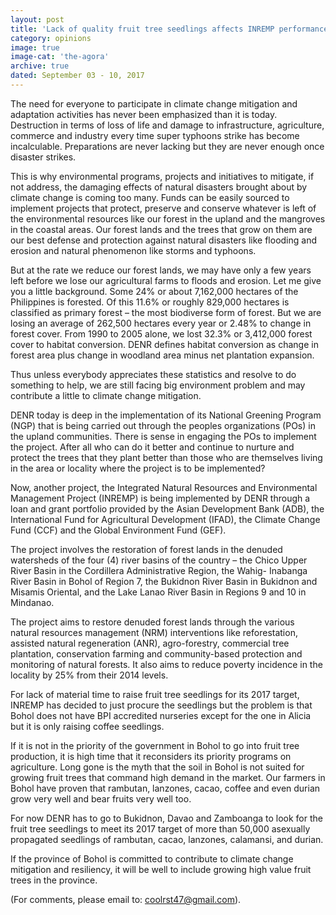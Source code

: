 ```yaml
---
layout: post
title: 'Lack of quality fruit tree seedlings affects INREMP performance here'
category: opinions
image: true
image-cat: 'the-agora'
archive: true
dated: September 03 - 10, 2017
---
```


The need for everyone to participate in climate change mitigation and adaptation activities has never been emphasized than it is today.  Destruction in terms of loss of life and damage to infrastructure, agriculture, commerce and industry every time super typhoons strike has become incalculable.  Preparations are never lacking but they are never enough once disaster strikes.  

This is why environmental programs, projects and initiatives to mitigate, if not address, the damaging effects of natural disasters brought about by climate change is coming too many.  Funds can be easily sourced to implement projects that protect, preserve and conserve whatever is left of the environmental resources like our forest in the upland and the mangroves in the coastal areas. Our forest lands and the trees that grow on them are our best defense and protection against natural disasters like flooding and erosion and natural phenomenon like storms and typhoons.

But at the rate we reduce our forest lands, we may have only a few years left before we lose our agricultural farms to floods and erosion. Let me give you a little background. Some 24% or about 7,162,000 hectares of the Philippines is forested.  Of this 11.6% or roughly 829,000 hectares is classified as primary forest – the most biodiverse form of forest.  But we are losing an average of 262,500 hectares every year or 2.48% to change in forest cover.  From 1990 to 2005 alone, we lost 32.3% or 3,412,000 forest cover to habitat conversion.  DENR defines habitat conversion as change in forest area plus change in woodland area minus net plantation expansion.

Thus unless everybody appreciates these statistics and resolve to do something to help, we are still facing big environment problem and may contribute a little to climate change mitigation.

DENR today is deep in the implementation of its National Greening Program (NGP) that is being carried out through the peoples organizations (POs) in the upland communities.  There is sense in engaging the POs to implement the project.  After all who can do it better and continue to nurture and protect the trees that they plant better than those who are themselves living in the area or locality where the project is to be implemented?

Now, another project, the Integrated Natural Resources and Environmental Management Project (INREMP) is being implemented by DENR through a loan and grant portfolio provided by the Asian Development Bank (ADB), the International Fund for Agricultural Development (IFAD), the Climate Change Fund (CCF) and the Global Environment Fund (GEF).

The project involves the restoration of forest lands in the denuded watersheds of the four (4) river basins of the country – the Chico Upper River Basin in the Cordillera Administrative Region, the Wahig- Inabanga River Basin in Bohol of Region 7, the Bukidnon River Basin in Bukidnon and Misamis Oriental, and the Lake Lanao River Basin in Regions 9 and 10 in Mindanao.

The project aims to restore denuded forest lands through the various natural resources management (NRM) interventions like reforestation, assisted natural regeneration (ANR), agro-forestry, commercial tree plantation, conservation farming and community-based protection and monitoring of natural forests.  It also aims to reduce poverty incidence in the locality by 25% from their 2014 levels.

For lack of material time to raise fruit tree seedlings for its 2017 target, INREMP has decided to just procure the seedlings but the problem is that Bohol does not have BPI accredited nurseries except for the one in Alicia but it is only raising coffee seedlings.

If it is not in the priority of the government in Bohol to go into fruit tree production, it is high time that it reconsiders its priority programs on agriculture.  Long gone is the myth that the soil in Bohol is not suited for growing fruit trees that command high demand in the market.  Our farmers in Bohol have proven that rambutan, lanzones, cacao, coffee and even durian grow very well and bear fruits very well too. 

For now DENR has to go to Bukidnon, Davao and Zamboanga to look for the fruit tree seedlings to meet its 2017 target of more than 50,000 asexually propagated seedlings of rambutan, cacao, lanzones, calamansi, and durian.

If the province of Bohol is committed to contribute to climate change mitigation and resiliency, it will be well to include growing high value fruit trees in the province.

(For comments, please email to: coolrst47@gmail.com).